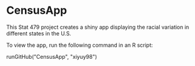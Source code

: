 # CensusApp
This Stat 479 project creates a shiny app displaying the racial variation in different states in the U.S.

To view the app, run the following command in an R script:

runGitHub("CensusApp", "xiyuy98")
